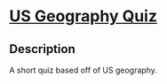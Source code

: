 # [US Geography Quiz](https://geography-quiz.derekiniguez1.repl.co/)
## Description
A short quiz based off of US geography.
